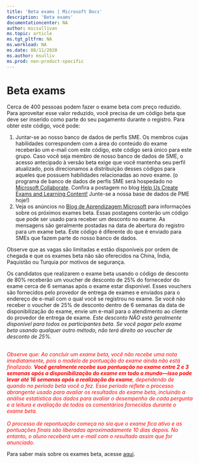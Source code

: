 ```yaml
---
title: 'Beta exams | Microsoft Docs'
description: 'Beta exams'
documentationcenter: NA 
author: micsullivan
ms.topic: article
ms.tgt_pltfrm: NA
ms.workload: NA
ms.date: 08/11/2020
ms.author: msulliv
ms.prod: non-product-specific
---
```

# Beta exams

Cerca de 400 pessoas podem fazer o exame beta com preço reduzido. Para aproveitar esse valor reduzido, você precisa de um código beta que deve ser inserido como parte do seu pagamento durante o registro. Para obter este código, você pode:

1. Juntar-se ao nosso banco de dados de perfis SME. Os membros cujas habilidades correspondem com a área do conteúdo do exame receberão um e-mail com este código, este código será único para este grupo. Caso você seja membro de nosso banco de dados de SME, o acesso antecipado à versão beta exige que você mantenha seu perfil atualizado, pois direcionamos a distribuição desses códigos para aqueles que possuem habilidades relacionadas ao novo exame. (o programa de banco de dados de perfis SME será hospedado no [Microsoft Collaborate](https://aka.ms/collaborate). Confira a postagem no blog [Help Us Create Exams and Learning Content!](/learn/certifications/posts/help-us-create-exams-and-learning-content) Junte-se a nossa base de dados de PME hoje!)
2. Veja os anúncios no [Blog de Aprendizagem Microsoft](https://aka.ms/learningblog) para informações sobre os próximos exames beta. Essas postagens conterão um código que pode ser usado para receber um desconto no exame. As mensagens são geralmente postadas na data de abertura do registro para um exame beta. Este código é diferente do que é enviado para SMEs que fazem parte do nosso banco de dados.

Observe que as vagas são limitadas e estão disponíveis por ordem de chegada e que os exames beta não são oferecidos na China, Índia, Paquistão ou Turquia por motivos de segurança.

Os candidatos que realizarem o exame beta usando o código de desconto de 80% receberão um voucher de desconto de 25% do fornecedor do exame cerca de 6 semanas após o exame estar disponível. Esses vouchers são fornecidos pelo provedor de entrega de exames e enviados para o endereço de e-mail com o qual você se registrou no exame. Se você não receber o voucher de 25% de desconto dentro de 6 semanas da data de disponibilização do exame, envie um e-mail para o atendimento ao cliente do provedor de entrega de exame. _Este desconto NÃO está geralmente disponível para todos os participantes beta. Se você pagar pelo exame beta usando qualquer outro método, não terá direito ao voucher de desconto de 25%._
<br/><br/>
<div><font color='red'><em>
Observe que: Ao concluir um exame beta, você não recebe uma nota imediatamente, pois o modelo de pontuação do exame ainda não está finalizado. <strong>Você geralmente recebe sua pontuação no exame entre 2 e 3 semanas após a disponibilização do exame em todo o mundo—isso pode levar até 16 semanas após a realização do exame</strong>, dependendo de quando no período beta você o fez. Esse período reflete o processo abrangente usado para avaliar os resultados do exame beta, incluindo a análise estatística dos dados para avaliar o desempenho de cada pergunta e a leitura e avaliação de todos os comentários fornecidos durante o exame beta.</em></font></div>
<br/>
<div><font color='red'><em>O processo de repontuação começa no sia que o exame fica ativo e as pontuações finais são liberadas aproximadamente 10 dias depois. No entanto, o aluno receberá um e-mail com o resultado assim que for anunciado.</em></font></div>

Para saber mais sobre os exames beta, acesse [aqui](/learn/certifications/certification-exams#participating-in-beta-exams).